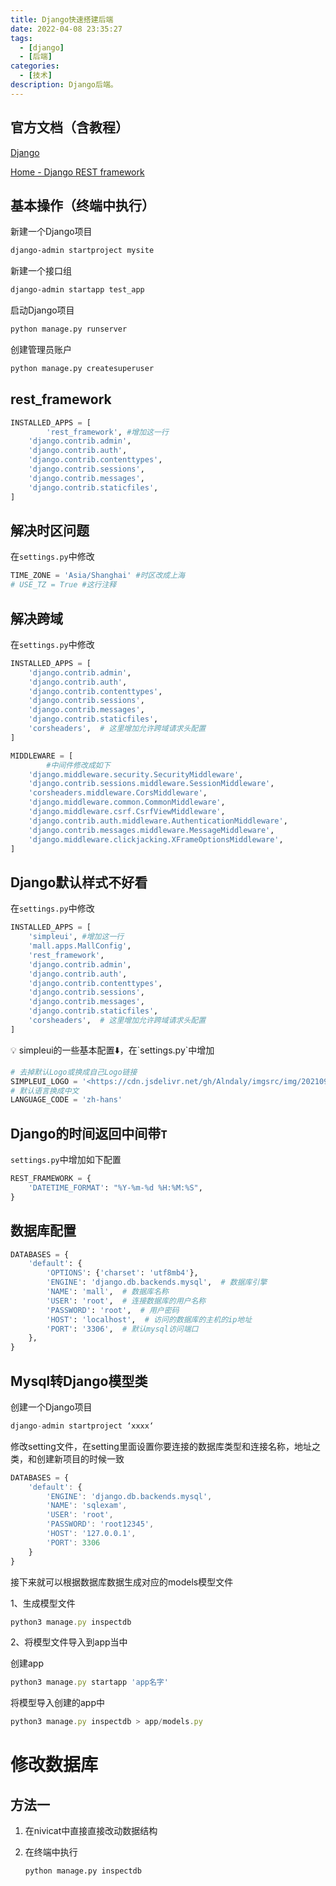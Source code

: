 ```yaml
---
title: Django快速搭建后端
date: 2022-04-08 23:35:27
tags:
  - [django]
  - [后端]
categories:
  - [技术]
description: Django后端。
---
```


## 官方文档（含教程）

[Django](https://www.djangoproject.com/)

[Home - Django REST framework](https://www.django-rest-framework.org/)

## 基本操作（终端中执行）

新建一个Django项目

```bash
django-admin startproject mysite
```

新建一个接口组

```bash
django-admin startapp test_app
```

启动Django项目

```bash
python manage.py runserver
```

创建管理员账户

```bash
python manage.py createsuperuser
```

## rest_framework

```python
INSTALLED_APPS = [
		'rest_framework', #增加这一行
    'django.contrib.admin',
    'django.contrib.auth',
    'django.contrib.contenttypes',
    'django.contrib.sessions',
    'django.contrib.messages',
    'django.contrib.staticfiles',
]
```

## 解决时区问题

在`settings.py`中修改

```python
TIME_ZONE = 'Asia/Shanghai' #时区改成上海
# USE_TZ = True #这行注释
```

## 解决跨域

在`settings.py`中修改

```python
INSTALLED_APPS = [
    'django.contrib.admin',
    'django.contrib.auth',
    'django.contrib.contenttypes',
    'django.contrib.sessions',
    'django.contrib.messages',
    'django.contrib.staticfiles',
    'corsheaders',  # 这里增加允许跨域请求头配置
]

MIDDLEWARE = [
		#中间件修改成如下
    'django.middleware.security.SecurityMiddleware',
    'django.contrib.sessions.middleware.SessionMiddleware',
    'corsheaders.middleware.CorsMiddleware',
    'django.middleware.common.CommonMiddleware',
    'django.middleware.csrf.CsrfViewMiddleware',
    'django.contrib.auth.middleware.AuthenticationMiddleware',
    'django.contrib.messages.middleware.MessageMiddleware',
    'django.middleware.clickjacking.XFrameOptionsMiddleware',
]
```

## Django默认样式不好看

在`settings.py`中修改

```python
INSTALLED_APPS = [
    'simpleui', #增加这一行
    'mall.apps.MallConfig',
    'rest_framework',
    'django.contrib.admin',
    'django.contrib.auth',
    'django.contrib.contenttypes',
    'django.contrib.sessions',
    'django.contrib.messages',
    'django.contrib.staticfiles',
    'corsheaders',  # 这里增加允许跨域请求头配置
]
```

<aside> 💡 simpleui的一些基本配置⬇️，在`settings.py`中增加

</aside>

```python
# 去掉默认Logo或换成自己Logo链接
SIMPLEUI_LOGO = '<https://cdn.jsdelivr.net/gh/Alndaly/imgsrc/img/202109211712667.png>'
# 默认语言换成中文
LANGUAGE_CODE = 'zh-hans'
```

## Django的时间返回中间带`T`

`settings.py`中增加如下配置

```python
REST_FRAMEWORK = {
    'DATETIME_FORMAT': "%Y-%m-%d %H:%M:%S",
}
```

## 数据库配置

```python
DATABASES = {
    'default': {
        'OPTIONS': {'charset': 'utf8mb4'},
        'ENGINE': 'django.db.backends.mysql',  # 数据库引擎
        'NAME': 'mall',  # 数据库名称
        'USER': 'root',  # 连接数据库的用户名称
        'PASSWORD': 'root',  # 用户密码
        'HOST': 'localhost',  # 访问的数据库的主机的ip地址
        'PORT': '3306',  # 默认mysql访问端口
    },
}
```

## Mysql转Django模型类

创建一个Django项目

```javascript
django-admin startproject ‘xxxx‘
```

修改setting文件，在setting里面设置你要连接的数据库类型和连接名称，地址之类，和创建新项目的时候一致

```javascript
DATABASES = {
    'default': {
        'ENGINE': 'django.db.backends.mysql',
        'NAME': 'sqlexam',
        'USER': 'root',
        'PASSWORD': 'root12345',
        'HOST': '127.0.0.1',
        'PORT': 3306
    }
}
```

接下来就可以根据数据库数据生成对应的models模型文件

1、生成模型文件

```javascript
python3 manage.py inspectdb
```

2、将模型文件导入到app当中

创建app

```javascript
python3 manage.py startapp 'app名字'
```

将模型导入创建的app中

```javascript
python3 manage.py inspectdb > app/models.py
```

# 修改数据库

## 方法一

1. 在nivicat中直接直接改动数据结构

2. 在终端中执行

   ```python
   python manage.py inspectdb
   ```

   

